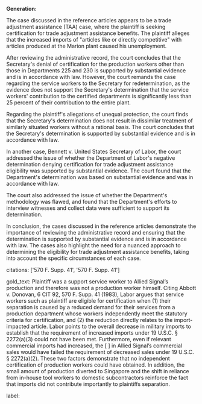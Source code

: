 **Generation:**



The case discussed in the reference articles appears to be a trade adjustment assistance (TAA) case, where the plaintiff is seeking certification for trade adjustment assistance benefits. The plaintiff alleges that the increased imports of "articles like or directly competitive" with articles produced at the Marion plant caused his unemployment.

After reviewing the administrative record, the court concludes that the Secretary's denial of certification for the production workers other than those in Departments 225 and 230 is supported by substantial evidence and is in accordance with law. However, the court remands the case regarding the service workers to the Secretary for redetermination, as the evidence does not support the Secretary's determination that the service workers' contribution to the certified departments is significantly less than 25 percent of their contribution to the entire plant.

Regarding the plaintiff's allegations of unequal protection, the court finds that the Secretary's determination does not result in dissimilar treatment of similarly situated workers without a rational basis. The court concludes that the Secretary's determination is supported by substantial evidence and is in accordance with law.

In another case, Bennett v. United States Secretary of Labor, the court addressed the issue of whether the Department of Labor's negative determination denying certification for trade adjustment assistance eligibility was supported by substantial evidence. The court found that the Department's determination was based on substantial evidence and was in accordance with law.

The court also addressed the issue of whether the Department's methodology was flawed, and found that the Department's efforts to interview witnesses and collect data were sufficient to support its determination.

In conclusion, the cases discussed in the reference articles demonstrate the importance of reviewing the administrative record and ensuring that the determination is supported by substantial evidence and is in accordance with law. The cases also highlight the need for a nuanced approach to determining the eligibility for trade adjustment assistance benefits, taking into account the specific circumstances of each case.



citations: ['570 F. Supp. 41', '570 F. Supp. 41']

gold_text: Plaintiff was a support service worker to Allied Signal’s production and therefore was not a production worker himself. Citing Abbott v. Donovan, 6 CIT 92, 570 F. Supp. 41 (1983), Labor argues that service workers such as plaintiff are eligible for certification when (1) their separation is caused by a reduced demand for their services from a production department whose workers independently meet the statutory criteria for certification, and (2) the reduction directly relates to the import-impacted article. Labor points to the overall decrease in military imports to establish that the requirement of increased imports under 19 U.S.C. § 2272(a)(3) could not have been met. Furthermore, even if relevant commercial imports had increased, the [ ] in Allied Signal’s commercial sales would have failed the requirement of decreased sales under 19 U.S.C. § 2272(a)(2). These two factors demonstrate that no independent certification of production workers could have obtained. In addition, the small amount of production diverted to Singapore and the shift in reliance from in-house tool workers to domestic subcontractors reinforce the fact that imports did not contribute importantly to plaintiffs separation.

label: 